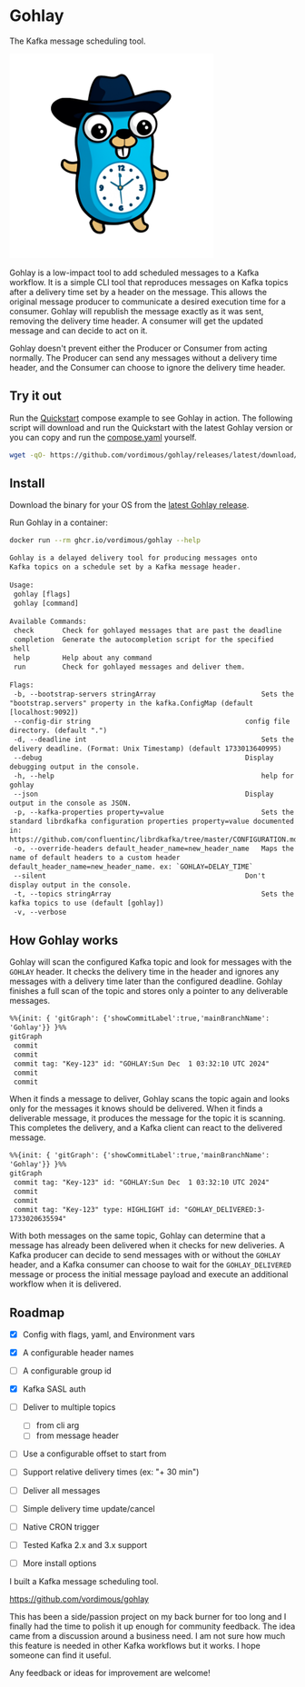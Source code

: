 # Gohlay

The Kafka message scheduling tool.

<img src="gohlay_gopher.png" width="360" height="360" alt="Gohlay" />

Gohlay is a low-impact tool to add scheduled messages to a Kafka workflow. It is a simple CLI tool that reproduces messages on Kafka topics after a delivery time set by a header on the message. This allows the original message producer to communicate a desired execution time for a consumer. Gohlay will republish the message exactly as it was sent, removing the delivery time header. A consumer will get the updated message and can decide to act on it. 

Gohlay doesn't prevent either the Producer or Consumer from acting normally. The Producer can send any messages without a delivery time header, and the Consumer can choose to ignore the delivery time header.

## Try it out

Run the [Quickstart](./examples/quickstart/) compose example to see Gohlay in action. The following script will download and run the Quickstart with the latest Gohlay version or you can copy and run the [compose.yaml](./examples/quickstart/compose.yaml) yourself.

```bash
wget -qO- https://github.com/vordimous/gohlay/releases/latest/download/startup.sh | sh -
```

## Install

Download the binary for your OS from the [latest Gohlay release](https://github.com/vordimous/gohlay/releases/latest).

Run Gohlay in a container:

```bash
docker run --rm ghcr.io/vordimous/gohlay --help
```

```text
Gohlay is a delayed delivery tool for producing messages onto
Kafka topics on a schedule set by a Kafka message header.

Usage:
 gohlay [flags]
 gohlay [command]

Available Commands:
 check       Check for gohlayed messages that are past the deadline
 completion  Generate the autocompletion script for the specified shell
 help        Help about any command
 run         Check for gohlayed messages and deliver them.

Flags:
 -b, --bootstrap-servers stringArray                          Sets the "bootstrap.servers" property in the kafka.ConfigMap (default [localhost:9092])
 --config-dir string                                      config file directory. (default ".")
 -d, --deadline int                                           Sets the delivery deadline. (Format: Unix Timestamp) (default 1733013640995)
 --debug                                                  Display debugging output in the console.
 -h, --help                                                   help for gohlay
 --json                                                   Display output in the console as JSON.
 -p, --kafka-properties property=value                        Sets the standard librdkafka configuration properties property=value documented in: https://github.com/confluentinc/librdkafka/tree/master/CONFIGURATION.md
 -o, --override-headers default_header_name=new_header_name   Maps the name of default headers to a custom header default_header_name=new_header_name. ex: `GOHLAY=DELAY_TIME`
 --silent                                                 Don't display output in the console.
 -t, --topics stringArray                                     Sets the kafka topics to use (default [gohlay])
 -v, --verbose 
```

## How Gohlay works

Gohlay will scan the configured Kafka topic and look for messages with the `GOHLAY` header. It checks the delivery time in the header and ignores any messages with a delivery time later than the configured deadline. Gohlay finishes a full scan of the topic and stores only a pointer to any deliverable messages.

```mermaid
%%{init: { 'gitGraph': {'showCommitLabel':true,'mainBranchName': 'Gohlay'}} }%%
gitGraph
 commit
 commit
 commit tag: "Key-123" id: "GOHLAY:Sun Dec  1 03:32:10 UTC 2024"
 commit
 commit
```

When it finds a message to deliver, Gohlay scans the topic again and looks only for the messages it knows should be delivered. When it finds a deliverable message, it produces the message for the topic it is scanning. This completes the delivery, and a Kafka client can react to the delivered message.

```mermaid
%%{init: { 'gitGraph': {'showCommitLabel':true,'mainBranchName': 'Gohlay'}} }%%
gitGraph
 commit tag: "Key-123" id: "GOHLAY:Sun Dec  1 03:32:10 UTC 2024"
 commit
 commit
 commit tag: "Key-123" type: HIGHLIGHT id: "GOHLAY_DELIVERED:3-1733020635594"
```

With both messages on the same topic, Gohlay can determine that a message has already been delivered when it checks for new deliveries. A Kafka producer can decide to send messages with or without the `GOHLAY` header, and a Kafka consumer can choose to wait for the `GOHLAY_DELIVERED` message or process the initial message payload and execute an additional workflow when it is delivered.

## Roadmap

- [X] Config with flags, yaml, and Environment vars
- [X] A configurable header names
- [ ] A configurable group id
- [X] Kafka SASL auth
- [ ] Deliver to multiple topics
  - [ ] from cli arg
  - [ ] from message header
- [ ] Use a configurable offset to start from
- [ ] Support relative delivery times (ex: "+ 30 min")
- [ ] Deliver all messages
- [ ] Simple delivery time update/cancel
- [ ] Native CRON trigger
- [ ] Tested Kafka 2.x and 3.x support
- [ ] More install options


I built a Kafka message scheduling tool.

https://github.com/vordimous/gohlay

This has been a side/passion project on my back burner for too long and I finally had the time to polish it up enough for community feedback. The idea came from a discussion around a business need. I am not sure how much this feature is needed in other Kafka workflows but it works. I hope someone can find it useful.

Any feedback or ideas for improvement are welcome!


